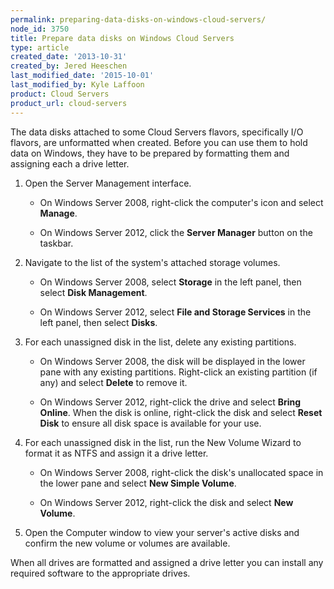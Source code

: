 ```yaml
---
permalink: preparing-data-disks-on-windows-cloud-servers/
node_id: 3750
title: Prepare data disks on Windows Cloud Servers
type: article
created_date: '2013-10-31'
created_by: Jered Heeschen
last_modified_date: '2015-10-01'
last_modified_by: Kyle Laffoon
product: Cloud Servers
product_url: cloud-servers
---
```


The data disks attached to some Cloud Servers flavors, specifically I/O flavors, are 
unformatted when created. Before you can use them to hold data on Windows, they have to be 
prepared by formatting them and assigning each a drive letter.

1. Open the Server Management interface.

    - On Windows Server 2008, right-click the computer's icon and select **Manage**.

    - On Windows Server 2012, click the **Server Manager** button on the taskbar.

2. Navigate to the list of the system's attached storage volumes.

    - On Windows Server 2008, select **Storage** in the left panel, then select **Disk Management**.

    - On Windows Server 2012, select **File and Storage Services** in the left panel, then select **Disks**.

3. For each unassigned disk in the list, delete any existing partitions.

    - On Windows Server 2008, the disk will be displayed in the lower pane with any existing partitions. Right-click an existing partition (if any) and select **Delete** to remove it.

    - On Windows Server 2012, right-click the drive and select **Bring Online**. When the disk is online, right-click the disk and select **Reset Disk** to ensure all disk space is available for your use.

3. For each unassigned disk in the list, run the New Volume Wizard to format it as NTFS and assign it a drive letter.

    - On Windows Server 2008, right-click the disk's unallocated space in the lower pane and select **New Simple Volume**.

    - On Windows Server 2012, right-click the disk and select **New Volume**.

4. Open the Computer window to view your server's active disks and confirm the new volume or volumes are available.

When all drives are formatted and assigned a drive letter you can install any required software to the appropriate drives.
